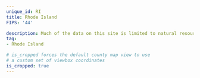 ```yaml
---
unique_id: RI
title: Rhode Island
FIPS: '44'

description: Much of the data on this site is limited to natural resource extraction on federal land, which represents <1% of all land in Rhode Island.
tag:
- Rhode Island

# is_cropped forces the default county map view to use
# a custom set of viewbox coordinates
is_cropped: true
---
```

